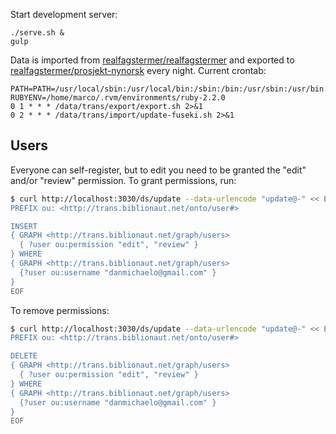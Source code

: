 
Start development server:

	./serve.sh &
	gulp

Data is imported from [realfagstermer/realfagstermer](https://github.com/realfagstermer/realfagstermer)
and exported to [realfagstermer/prosjekt-nynorsk](https://github.com/realfagstermer/prosjekt-nynorsk)
every night. Current crontab:

	PATH=PATH=/usr/local/sbin:/usr/local/bin:/sbin:/bin:/usr/sbin:/usr/bin:/opt/fuseki
	RUBYENV=/home/marco/.rvm/environments/ruby-2.2.0
	0 1 * * * /data/trans/export/export.sh 2>&1 
	0 2 * * * /data/trans/import/update-fuseki.sh 2>&1 


## Users

Everyone can self-register, but to edit you need to be granted
the "edit" and/or "review" permission. To grant permissions, run:

```bash
$ curl http://localhost:3030/ds/update --data-urlencode "update@-" << EOF
PREFIX ou: <http://trans.biblionaut.net/onto/user#>

INSERT
{ GRAPH <http://trans.biblionaut.net/graph/users>
  { ?user ou:permission "edit", "review" }
} WHERE
{ GRAPH <http://trans.biblionaut.net/graph/users>
  {?user ou:username "danmichaelo@gmail.com" }
}
EOF
```

To remove permissions:

```bash
$ curl http://localhost:3030/ds/update --data-urlencode "update@-" << EOF
PREFIX ou: <http://trans.biblionaut.net/onto/user#>

DELETE
{ GRAPH <http://trans.biblionaut.net/graph/users>
  { ?user ou:permission "edit", "review" }
} WHERE
{ GRAPH <http://trans.biblionaut.net/graph/users>
  {?user ou:username "danmichaelo@gmail.com" }
}
EOF
```


